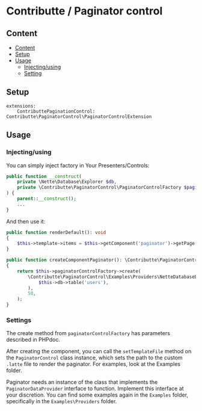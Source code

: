 # Contributte / Paginator control

## Content

- [Content](#content)
- [Setup](#setup)
- [Usage](#usage)
    * [Injecting/using](#injecting-using)
    * [Setting](#setting)

## Setup

```neon
extensions:
	ContributtePaginationControl: Contributte\PaginatorControl\PaginatorControlExtension
```

## Usage

### Injecting/using

You can simply inject factory in Your Presenters/Controls:

```php
public function __construct(
    private \Nette\Database\Explorer $db,
	private \Contributte\PaginatorControl\PaginatorControlFactory $paginatorControlFactory,
) {
    parent::__construct();
    ...
}
```
And then use it:

```php
public function renderDefault(): void
{
    $this->template->items = $this->getComponent('paginator')->getPage();
}

public function createComponentPaginator(): \Contributte\PaginatorControl\PaginatorControl
{
    return $this->paginatorControlFactory->create(
        \Contributte\PaginatorControl\Examples\Providers\NetteDatabaseExplorerDataProvider::create(
            $this->db->table('users'),
        ),
        50,
    );
}
```

### Settings

The create method from `paginatorControlFactory` has parameters described in PHPdoc.

After creating the component, you can call the `setTemplateFile` method on the `PaginatorControl` class instance, which sets the path to the custom `.latte` file to render the paginator. For examples, look at the Examples folder.

Paginator needs an instance of the class that implements the `PaginatorDataProvider` interface to function. Implement this interface at your discretion. You can find some examples again in the `Examples` folder, specifically in the `Examples\Providers` folder.
